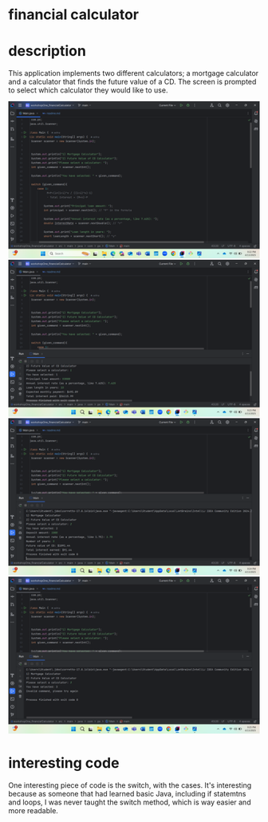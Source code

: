 # financial calculator

# description
This application implements two different calculators; a mortgage calculator and a calculator that finds the future value of a CD. The screen is prompted to select which calculator they would like to use. 

![Screenshot 2025-04-13 212232.png](screenshots/Screenshot%202025-04-13%20212232.png)
![Screenshot 2025-04-13 212326.png](screenshots/Screenshot%202025-04-13%20212326.png)
![Screenshot 2025-04-13 212450.png](screenshots/Screenshot%202025-04-13%20212450.png)
![Screenshot 2025-04-13 212527.png](screenshots/Screenshot%202025-04-13%20212527.png)

# interesting code
One interesting piece of code is the switch, with the cases. It's interesting because as someone that had learned basic Java, including if statemtns and loops, I was never taught the switch method, which is way easier and more readable.